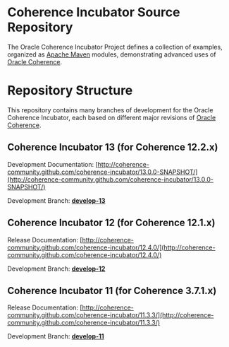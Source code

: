 Coherence Incubator Source Repository
=====================================

The Oracle Coherence Incubator Project defines a collection of
examples, organized as [Apache Maven](http://maven.apache.org/) modules, demonstrating
advanced uses of [Oracle Coherence](http://www.oracle.com/technology/products/coherence/index.html).

Repository Structure
====================

This repository contains many branches of development for the Oracle Coherence Incubator, 
each based on different major revisions of [Oracle Coherence](http://www.oracle.com/technology/products/coherence/index.html).

Coherence Incubator 13 (for Coherence 12.2.x)
----------------------------------------------

Development Documentation: [http://coherence-community.github.com/coherence-incubator/13.0.0-SNAPSHOT/](http://coherence-community.github.com/coherence-incubator/13.0.0-SNAPSHOT/)

Development Branch: [**develop-13**](https://github.com/coherence-community/coherence-incubator/tree/develop-13) 

Coherence Incubator 12 (for Coherence 12.1.x)
----------------------------------------------

Release Documentation: [http://coherence-community.github.com/coherence-incubator/12.4.0/](http://coherence-community.github.com/coherence-incubator/12.4.0/)

Development Branch: [**develop-12**](https://github.com/coherence-community/coherence-incubator/tree/develop-12) 

Coherence Incubator 11 (for Coherence 3.7.1.x)
----------------------------------------------

Release Documentation: [http://coherence-community.github.com/coherence-incubator/11.3.3/](http://coherence-community.github.com/coherence-incubator/11.3.3/)

Development Branch: [**develop-11**](https://github.com/coherence-community/coherence-incubator/tree/develop-11) 
